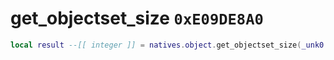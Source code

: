 # get_objectset_size `0xE09DE8A0`

```lua
local result --[[ integer ]] = natives.object.get_objectset_size(_unk0 --[[ integer ]])
```